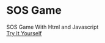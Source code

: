 # SOS Game
SOS Game With Html and Javascript<br>
[Try It Yourself](https://mutluhanb.github.io/SOS-Game/)
